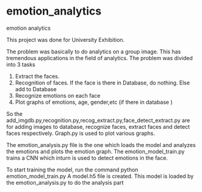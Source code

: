 # emotion_analytics
emotion analytics

This project was done for University Exhibition.

The problem was basically to do analytics on a group image. This has tremendous applications in the field of analytics.
The problem was divided into 3 tasks

1. Extract the faces. 
2. Recognition of faces. If the face is there in Database, do nothing. Else add to Database
3. Recognize emotions on each face
4. Plot graphs of emotions, age, gender,etc (if there in database )

So the add_imgdb.py,recognition.py,recog_extract.py,face_detect_extract.py are for adding images to database, recognize faces, extract faces and detect faces respectively. Graph.py is used to plot various graphs. 

The emotion_analysis.py file is the one which loads the model and analyzes the emotions and plots the emotion graph. 
The emotion_model_train.py trains a CNN which inturn is used to detect emotions in the face.

To start training the model, run the command python emotion_model_train.py
A model.h5 file is created. This model is loaded by the emotion_analysis.py to do the analysis part
